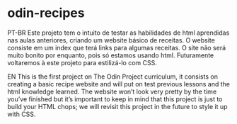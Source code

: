 # odin-recipes
PT-BR
    Este projeto tem o intuito de testar as habilidades de html aprendidas nas aulas anteriores, criando um website básico de receitas. O website consiste em um index que terá links para algumas receitas.
    O site não será muito bonito por enquanto, pois só estamos usando html. Futuramente voltaremos à este projeto para estilizá-lo com CSS.

EN
    This is the first project on The Odin Project curriculum, it consists on creating a basic recipe website and will put on test previous lessons and the html knowledge learned.
    The website won’t look very pretty by the time you’ve finished but it’s important to keep in mind that this project is just to build your HTML chops; we will revisit this project in the future to style it up with CSS.